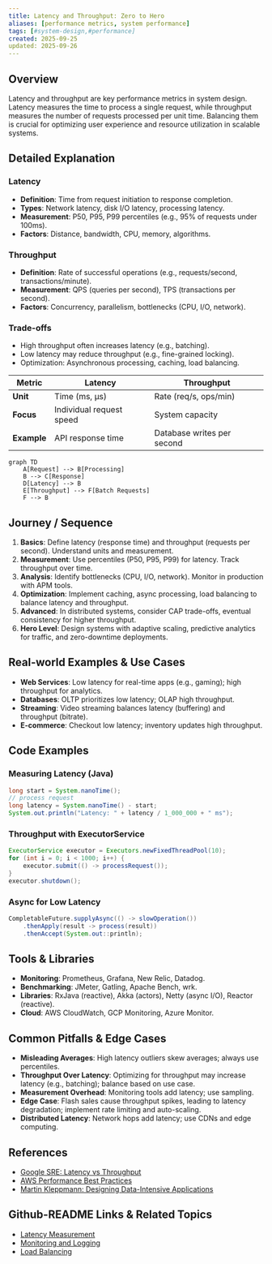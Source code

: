 ```yaml
---
title: Latency and Throughput: Zero to Hero
aliases: [performance metrics, system performance]
tags: [#system-design,#performance]
created: 2025-09-25
updated: 2025-09-26
---
```


## Overview

Latency and throughput are key performance metrics in system design. Latency measures the time to process a single request, while throughput measures the number of requests processed per unit time. Balancing them is crucial for optimizing user experience and resource utilization in scalable systems.

## Detailed Explanation

### Latency
- **Definition**: Time from request initiation to response completion.
- **Types**: Network latency, disk I/O latency, processing latency.
- **Measurement**: P50, P95, P99 percentiles (e.g., 95% of requests under 100ms).
- **Factors**: Distance, bandwidth, CPU, memory, algorithms.

### Throughput
- **Definition**: Rate of successful operations (e.g., requests/second, transactions/minute).
- **Measurement**: QPS (queries per second), TPS (transactions per second).
- **Factors**: Concurrency, parallelism, bottlenecks (CPU, I/O, network).

### Trade-offs
- High throughput often increases latency (e.g., batching).
- Low latency may reduce throughput (e.g., fine-grained locking).
- Optimization: Asynchronous processing, caching, load balancing.

| Metric       | Latency                          | Throughput                       |
|--------------|----------------------------------|----------------------------------|
| **Unit**    | Time (ms, μs)                   | Rate (req/s, ops/min)           |
| **Focus**   | Individual request speed        | System capacity                 |
| **Example**| API response time               | Database writes per second      |

```mermaid
graph TD
    A[Request] --> B[Processing]
    B --> C[Response]
    D[Latency] --> B
    E[Throughput] --> F[Batch Requests]
    F --> B
```

## Journey / Sequence

1. **Basics**: Define latency (response time) and throughput (requests per second). Understand units and measurement.
2. **Measurement**: Use percentiles (P50, P95, P99) for latency. Track throughput over time.
3. **Analysis**: Identify bottlenecks (CPU, I/O, network). Monitor in production with APM tools.
4. **Optimization**: Implement caching, async processing, load balancing to balance latency and throughput.
5. **Advanced**: In distributed systems, consider CAP trade-offs, eventual consistency for higher throughput.
6. **Hero Level**: Design systems with adaptive scaling, predictive analytics for traffic, and zero-downtime deployments.

## Real-world Examples & Use Cases

- **Web Services**: Low latency for real-time apps (e.g., gaming); high throughput for analytics.
- **Databases**: OLTP prioritizes low latency; OLAP high throughput.
- **Streaming**: Video streaming balances latency (buffering) and throughput (bitrate).
- **E-commerce**: Checkout low latency; inventory updates high throughput.

## Code Examples

### Measuring Latency (Java)
```java
long start = System.nanoTime();
// process request
long latency = System.nanoTime() - start;
System.out.println("Latency: " + latency / 1_000_000 + " ms");
```

### Throughput with ExecutorService
```java
ExecutorService executor = Executors.newFixedThreadPool(10);
for (int i = 0; i < 1000; i++) {
    executor.submit(() -> processRequest());
}
executor.shutdown();
```

### Async for Low Latency
```java
CompletableFuture.supplyAsync(() -> slowOperation())
    .thenApply(result -> process(result))
    .thenAccept(System.out::println);
```

## Tools & Libraries

- **Monitoring**: Prometheus, Grafana, New Relic, Datadog.
- **Benchmarking**: JMeter, Gatling, Apache Bench, wrk.
- **Libraries**: RxJava (reactive), Akka (actors), Netty (async I/O), Reactor (reactive).
- **Cloud**: AWS CloudWatch, GCP Monitoring, Azure Monitor.

## Common Pitfalls & Edge Cases

- **Misleading Averages**: High latency outliers skew averages; always use percentiles.
- **Throughput Over Latency**: Optimizing for throughput may increase latency (e.g., batching); balance based on use case.
- **Measurement Overhead**: Monitoring tools add latency; use sampling.
- **Edge Case**: Flash sales cause throughput spikes, leading to latency degradation; implement rate limiting and auto-scaling.
- **Distributed Latency**: Network hops add latency; use CDNs and edge computing.



## References

- [Google SRE: Latency vs Throughput](https://sre.google/sre-book/handling-overload/)
- [AWS Performance Best Practices](https://aws.amazon.com/architecture/well-architected/)
- [Martin Kleppmann: Designing Data-Intensive Applications](https://dataintensive.net/)

## Github-README Links & Related Topics

- [Latency Measurement](latency-measurement/)
- [Monitoring and Logging](monitoring-and-logging/)
- [Load Balancing](system-design/load-balancing-and-routing/)